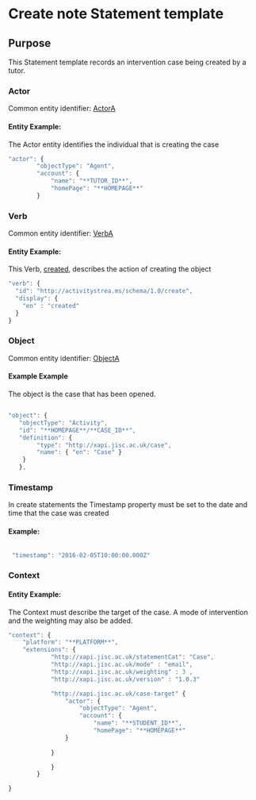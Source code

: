 # Create note Statement template

## Purpose
This Statement template records an intervention case being created by a tutor.

### Actor
Common entity identifier: [ActorA](/common_structures.md#actora)

#### Entity Example:
The Actor entity identifies the individual that is creating the case


``` Javascript
"actor": {
		"objectType": "Agent",
		"account": {
			"name": "**TUTOR_ID**",
			"homePage": "**HOMEPAGE**"
		}
```

### Verb
Common entity identifier: [VerbA](/common_structures.md#verba)

#### Entity Example:
This Verb, [created](/vocabulary.md#created), describes the action of creating the object

``` javascript
"verb": {
  "id": "http://activitystrea.ms/schema/1.0/create",
  "display": {
    "en" : "created"
  }
}
```

### Object
Common entity identifier: [ObjectA](/common_structures.md#objecta)

#### Example Example
The object is the case that has been opened.

``` javascript

"object": {
   "objectType": "Activity",
   "id": "**HOMEPAGE**/**CASE_ID**",	
   "definition": {
   		"type": "http://xapi.jisc.ac.uk/case",			
   		"name": { "en": "Case" }   
    }
   },

```

### Timestamp

In create statements the Timestamp property must be set to the date and time that the case was created

#### Example:
``` javascript

 "timestamp": "2016-02-05T10:00:00.000Z"

```


### Context

#### Entity Example:
The Context must describe the target of the case. A mode of intervention and the weighting may also be added.


``` javascript
"context": {
	"platform": "**PLATFORM**",
    "extensions": {
			"http://xapi.jisc.ac.uk/statementCat": "Case",
			"http://xapi.jisc.ac.uk/mode" : "email",
			"http://xapi.jisc.ac.uk/weighting" : 3 ,
			"http://xapi.jisc.ac.uk/version" : "1.0.3"

			"http://xapi.jisc.ac.uk/case-target" {
				"actor": {
					"objectType": "Agent",
					"account": {
						"name": "**STUDENT_ID**",
						"homePage": "**HOMEPAGE**"
				}
				
			}

			}
		}

}
```

